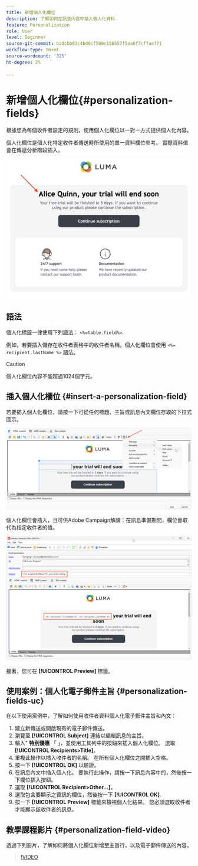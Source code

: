 ```yaml
---
title: 新增個人化欄位
description: 了解如何在訊息內容中插入個人化資料
feature: Personalization
role: User
level: Beginner
source-git-commit: badcbb83c4bd0cf509c156557f5ea6f7cf7ae771
workflow-type: tm+mt
source-wordcount: '325'
ht-degree: 2%

---
```



# 新增個人化欄位{#personalization-fields}

根據您為每個收件者設定的規則，使用個人化欄位以一對一方式提供個人化內容。

個人化欄位是個人化特定收件者傳送時所使用的單一資料欄位參考。 實際資料值會在傳遞分析階段插入。

![訊息個人化範例](assets/perso-name-sample.png)

## 語法

個人化標籤一律使用下列語法： `<%=table.field%>`.

例如，若要插入儲存在收件者表格中的收件者名稱，個人化欄位會使用 `<%= recipient.lastName %>` 語法。

>[!CAUTION]
>
>個人化欄位內容不能超過1024個字元。

## 插入個人化欄位 {#insert-a-personalization-field}

若要插入個人化欄位，請按一下可從任何標題、主旨或訊息內文欄位存取的下拉式圖示。

![插入個人化欄位](assets/perso-field-insert.png)

個人化欄位會插入，且可供Adobe Campaign解讀：在訊息準備期間，欄位會取代為指定收件者的值。

![電子郵件中的個人化欄位](assets/perso-fields-in-msg.png)

接著，您可在 **[!UICONTROL Preview]** 標籤。

<!--Learn more about message preview in [this page]().-->

## 使用案例：個人化電子郵件主旨 {#personalization-fields-uc}

在以下使用案例中，了解如何使用收件者資料個人化電子郵件主旨和內文：

1. 建立新傳送或開啟現有的電子郵件傳送。
1. 瀏覽至 **[!UICONTROL Subject]** 連結以編輯訊息的主旨。
1. 輸入&quot; **特別優惠** 「 」，並使用工具列中的按鈕來插入個人化欄位。 選取 **[!UICONTROL Recipients>Title]**。
1. 重複此操作以插入收件者的名稱。 在所有個人化欄位之間插入空格。
1. 按一下 **[!UICONTROL OK]** 以驗證。
1. 在訊息內文中插入個人化。 要執行此操作，請按一下訊息內容中的，然後按一下欄位插入按鈕。
1. 選取 **[!UICONTROL Recipient>Other...]**。
1. 選取包含要顯示之資訊的欄位，然後按一下 **[!UICONTROL OK]**.
1. 按一下 **[!UICONTROL Preview]** 標籤來檢視個人化結果。 您必須選取收件者才能顯示該收件者的訊息。



## 教學課程影片 {#personalization-field-video}

透過下列影片，了解如何將個人化欄位新增至主旨行，以及電子郵件傳送的內容。

>[!VIDEO](https://video.tv.adobe.com/v/24925?quality=12)

